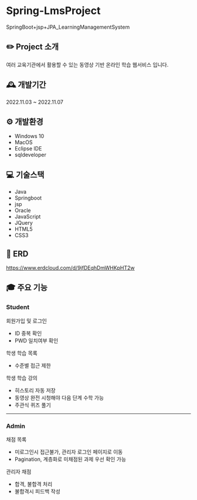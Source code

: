 # Spring-LmsProject
SpringBoot+jsp+JPA_LearningManagementSystem

## ✏️ Project 소개
여러 교육기관에서 활용할 수 있는 동영상 기반 온라인 학습 웹서비스 입니다.

## 🕰️ 개발기간
2022.11.03 ~ 2022.11.07

## ⚙️ 개발환경
- Windows 10
- MacOS
- Eclipse IDE
- sqldeveloper

## 💻 기술스택
- Java
- Springboot 
- jsp
- Oracle
- JavaScript
- JQuery
- HTML5
- CSS3

## 🔗 ERD
https://www.erdcloud.com/d/9jfDEqhDmWHKpHT2w

## 🎓 주요 기능
### Student
회원가입 및 로그인
- ID 중복 확인
- PWD 일치여부 확인

학생 학습 목록
- 수준별 접근 제한

학생 학습 강의
- 히스토리 자동 저장
- 동영상 완전 시청해야 다음 단계 수학 가능
- 주관식 퀴즈 풀기
----------------------------------------------
### Admin
채점 목록
- 미로그인시 접근불가, 관리자 로그인 페이지로 이동
- Pagination, 계층화로 미채점된 과제 우선 확인 가능

관리자 채점
- 합격, 불합격 처리
- 불합격시 피드백 작성
